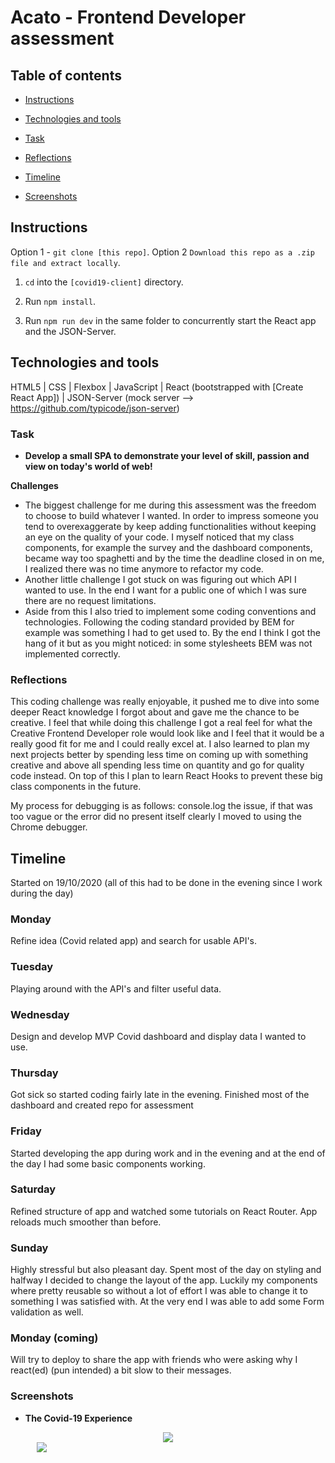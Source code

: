 # Acato - Frontend Developer assessment

## Table of contents  




-  [Instructions ](#instructions )

-  [Technologies and tools](#technologies-and-tools)

-  [Task](#task)

-  [Reflections](#reflections)

-  [Timeline](#timeline)

-  [Screenshots](#screenshots)

## Instructions
Option 1 - `git clone [this repo]`.
Option 2 `Download this repo as a .zip file and extract locally`.

1. `cd` into the  `[covid19-client]` directory.

2. Run `npm install`.

3. Run `npm run dev` in the same folder to concurrently start the React app and the JSON-Server.


## Technologies and tools 

HTML5 | CSS | Flexbox | JavaScript  | React (bootstrapped with [Create React App]) | JSON-Server (mock server --> https://github.com/typicode/json-server)


### Task 
- **Develop a small SPA to demonstrate your level of skill, passion and view on today's world of web!**

**Challenges**
- The biggest challenge for me during this assessment was the freedom to choose to build whatever I wanted. In order to impress someone you tend to overexaggerate by keep adding functionalities without keeping an eye on the quality of your code. I myself noticed that my class components, for example the survey and the dashboard components, became way too spaghetti and by the time the deadline closed in on me, I realized there was no time anymore to refactor my code. 
- Another little challenge I got stuck on was figuring out which API I wanted to use. In the end I want for a public one of which I was sure there are no request limitations. 
- Aside from this I also tried to implement some coding conventions and technologies. Following the coding standard provided by BEM for example was something I had to get used to. By the end I think I got the hang of it but as you might noticed: in some stylesheets BEM was not implemented correctly.


### Reflections
This coding challenge was really enjoyable, it pushed me to dive into some deeper React knowledge I forgot about and gave me the chance to be creative. I feel that while doing this challenge I got a real feel for what the Creative Frontend Developer role would look like and I feel that it would be a really good fit for me and I could really excel at. I also learned to plan my next projects better by spending less time on coming up with something creative and above all spending less time on quantity and go for quality code instead. On top of this I plan to learn React Hooks to prevent these big class components in the future. 

My process for debugging is as  follows: console.log the issue, if that was too vague or the error did no present itself clearly I moved to using the Chrome debugger.

## Timeline
Started on 19/10/2020 (all of this had to be done in the evening since I work during the day)

### Monday
Refine idea (Covid related app) and search for usable API's. 

### Tuesday
Playing around with the API's and filter useful data.

### Wednesday
Design and develop MVP Covid dashboard and display data I wanted to use.

### Thursday
Got sick so started coding fairly late in the evening. Finished most of the dashboard and created repo for assessment

### Friday
Started developing the app during work and in the evening and at the end of the day I had some basic components working.

### Saturday
Refined structure of app and watched some tutorials on React Router. App reloads much smoother than before. 

### Sunday
Highly stressful but also pleasant day. Spent most of the day on styling and halfway I decided to change the layout of the app. Luckily my components where pretty reusable so without a lot of effort I was able to change it to something I was satisfied with. At the very end I was able to add some Form validation as well.

### Monday (coming)
Will try to deploy to share the app with friends who were asking why I react(ed) (pun intended) a bit slow to their messages.

### Screenshots
- **The Covid-19 Experience**
<div style="display: flex; justify-content: center">
<img src="https://res.cloudinary.com/dgz86qdxk/image/upload/v1603662508/TheCovid19Experience1_nbwbhl.png" />
</div>

<div style="display: flex; justify-content: center; width: 100px">
<img src="https://res.cloudinary.com/dgz86qdxk/image/upload/v1603662519/TheCovid19Experience_dbnp6z.png" />
</div>
